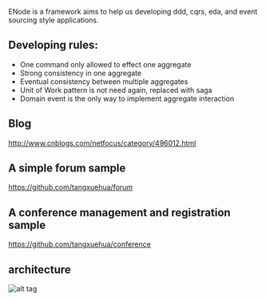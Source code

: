 ENode is a framework aims to help us developing ddd, cqrs, eda, and event sourcing style applications.

Developing rules:
--------------
- One command only allowed to effect one aggregate
- Strong consistency in one aggregate
- Eventual consistency between multiple aggregates
- Unit of Work pattern is not need again, replaced with saga
- Domain event is the only way to implement aggregate interaction

Blog
--------------
http://www.cnblogs.com/netfocus/category/496012.html

A simple forum sample
--------------
https://github.com/tangxuehua/forum

A conference management and registration sample
--------------
https://github.com/tangxuehua/conference

architecture
--------------
![alt tag](https://raw.githubusercontent.com/tangxuehua/enode/master/doc/enode%20arch.png)
